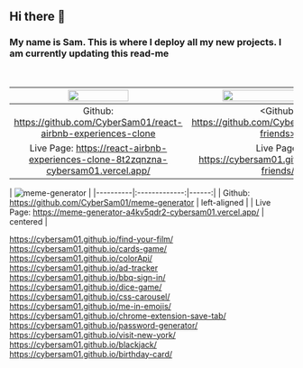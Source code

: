 ## Hi there 👋

### My name is Sam. This is where I deploy all my new projects. I am currently updating this read-me

  <br /> 
  
| <img src="https://user-images.githubusercontent.com/79755067/177523717-90e0e266-346f-4f8e-8dfb-050d9cd75d99.jpg" width="60%"/> | <img src="https://user-images.githubusercontent.com/79755067/177521347-f7823032-b726-45c8-a10f-759ac9012b10.jpg" width="80%"/> |
:----------------------------------------------------------------------:|:----------------------------------------------------------------------------:
| Github: <https://github.com/CyberSam01/react-airbnb-experiences-clone>  |  <Github: https://github.com/CyberSam01/online-friends> |
| Live Page: <https://react-airbnb-experiences-clone-8t2zqnzna-cybersam01.vercel.app/>  | Live Page: <https://cybersam01.github.io/online-friends/> |


|  ![meme-generator](https://user-images.githubusercontent.com/79755067/185687894-38ec7205-9a93-4cdd-b6aa-a40304f185e4.png)
  |
|----------|:-------------:|------:|
| Github: <https://github.com/CyberSam01/meme-generator> |  left-aligned | 
| Live Page: <https://meme-generator-a4kv5qdr2-cybersam01.vercel.app/> |    centered   | 



 https://cybersam01.github.io/find-your-film/ <br />
 https://cybersam01.github.io/cards-game/ <br />
 https://cybersam01.github.io/colorApi/  <br />
 https://cybersam01.github.io/ad-tracker  <br />
 https://cybersam01.github.io/bbq-sign-in/ <br />
 https://cybersam01.github.io/dice-game/ <br />
 https://cybersam01.github.io/css-carousel/ <br />
 https://cybersam01.github.io/me-in-emojis/ <br />
 https://cybersam01.github.io/chrome-extension-save-tab/ <br />
 https://cybersam01.github.io/password-generator/ <br />
 https://cybersam01.github.io/visit-new-york/ <br />
 https://cybersam01.github.io/blackjack/ <br />
 https://cybersam01.github.io/birthday-card/ <br />
 
 
